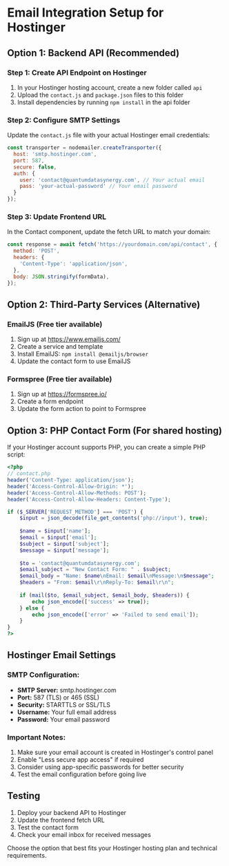 # Email Integration Setup for Hostinger

## Option 1: Backend API (Recommended)

### Step 1: Create API Endpoint on Hostinger
1. In your Hostinger hosting account, create a new folder called `api`
2. Upload the `contact.js` and `package.json` files to this folder
3. Install dependencies by running `npm install` in the api folder

### Step 2: Configure SMTP Settings
Update the `contact.js` file with your actual Hostinger email credentials:

```javascript
const transporter = nodemailer.createTransporter({
  host: 'smtp.hostinger.com',
  port: 587,
  secure: false,
  auth: {
    user: 'contact@quantumdatasynergy.com', // Your actual email
    pass: 'your-actual-password' // Your email password
  }
});
```

### Step 3: Update Frontend URL
In the Contact component, update the fetch URL to match your domain:
```javascript
const response = await fetch('https://yourdomain.com/api/contact', {
  method: 'POST',
  headers: {
    'Content-Type': 'application/json',
  },
  body: JSON.stringify(formData),
});
```

## Option 2: Third-Party Services (Alternative)

### EmailJS (Free tier available)
1. Sign up at https://www.emailjs.com/
2. Create a service and template
3. Install EmailJS: `npm install @emailjs/browser`
4. Update the contact form to use EmailJS

### Formspree (Free tier available)
1. Sign up at https://formspree.io/
2. Create a form endpoint
3. Update the form action to point to Formspree

## Option 3: PHP Contact Form (For shared hosting)

If your Hostinger account supports PHP, you can create a simple PHP script:

```php
<?php
// contact.php
header('Content-Type: application/json');
header('Access-Control-Allow-Origin: *');
header('Access-Control-Allow-Methods: POST');
header('Access-Control-Allow-Headers: Content-Type');

if ($_SERVER['REQUEST_METHOD'] === 'POST') {
    $input = json_decode(file_get_contents('php://input'), true);
    
    $name = $input['name'];
    $email = $input['email'];
    $subject = $input['subject'];
    $message = $input['message'];
    
    $to = 'contact@quantumdatasynergy.com';
    $email_subject = "New Contact Form: " . $subject;
    $email_body = "Name: $name\nEmail: $email\nMessage:\n$message";
    $headers = "From: $email\r\nReply-To: $email\r\n";
    
    if (mail($to, $email_subject, $email_body, $headers)) {
        echo json_encode(['success' => true]);
    } else {
        echo json_encode(['error' => 'Failed to send email']);
    }
}
?>
```

## Hostinger Email Settings

### SMTP Configuration:
- **SMTP Server:** smtp.hostinger.com
- **Port:** 587 (TLS) or 465 (SSL)
- **Security:** STARTTLS or SSL/TLS
- **Username:** Your full email address
- **Password:** Your email password

### Important Notes:
1. Make sure your email account is created in Hostinger's control panel
2. Enable "Less secure app access" if required
3. Consider using app-specific passwords for better security
4. Test the email configuration before going live

## Testing
1. Deploy your backend API to Hostinger
2. Update the frontend fetch URL
3. Test the contact form
4. Check your email inbox for received messages

Choose the option that best fits your Hostinger hosting plan and technical requirements.